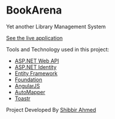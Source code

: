 # BookArena
Yet another Library Management System

[See the live application](http://bookarena.shibbir.net/)

Tools and Technology used in this project:

* [ASP.NET Web API](http://www.asp.net/web-api)
* [ASP.NET Identity](http://www.asp.net/identity)
* [Entity Framework](http://www.asp.net/entity-framework)
* [Foundation](http://foundation.zurb.com/)
* [AngularJS](http://angularjs.org/)
* [AutoMapper](http://automapper.org/)
* [Toastr](http://codeseven.github.io/toastr/)

Project Developed By [Shibbir Ahmed](http://shibbir.net/)